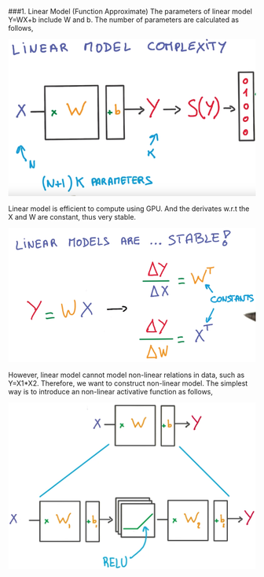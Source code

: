 ###1. Linear Model (Function Approximate)
The parameters of linear model Y=WX+b include W and b. The number of parameters are calculated as follows,
<p align="center">
  <img src ="./images/LinearParameter.png" width="600"/>
</p>

Linear model is efficient to compute using GPU. And the derivates w.r.t the X and W are constant, thus very stable.
<p align="center">
  <img src ="./images/LinearStable.png" width="800"/>
</p>

However, linear model cannot model non-linear relations in data, such as Y=X1*X2. Therefore, we want to construct non-linear model. The simplest way is to introduce an non-linear activative function as follows,
<p align="center">
  <img src ="./images/non-linear.png" width="800"/>
</p>

